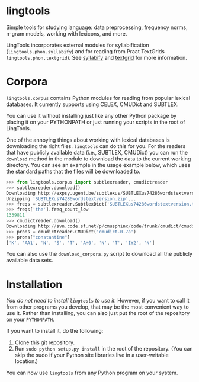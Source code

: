lingtools
=========

Simple tools for studying language: data preprocessing, frequency
norms, n-gram models, working with lexicons, and more.

LingTools incorporates external modules for syllabification
(``lingtools.phon.syllabify``) and for reading from Praat TextGrids
``lingtools.phon.textgrid``). See
[syllabify](https://github.com/kylebgorman/syllabify/) and
[textgrid](https://github.com/kylebgorman/textgrid/) for more
information.

Corpora
=======

``lingtools.corpus`` contains Python modules for reading from popular lexical databases.
It currently supports using CELEX, CMUDict and SUBTLEX.

You can use it without installing just like any other Python package by
placing it on your PYTHONPATH or just running your scripts in the root
of LingTools.


One of the annoying things about working with lexical databases is downloading
the right files. ``lingtools`` can do this for you. For the readers that have
publicly available data (i.e., SUBTLEX, CMUDict) you can 
run the ``download`` method in the module to download the data
to the current working directory. You can see an example in the usage example
below, which uses the standard paths that the files will be downloaded to.

```python
>>> from lingtools.corpus import subtlexreader, cmudictreader
>>> subtlexreader.download()
Downloading http://expsy.ugent.be/subtlexus/SUBTLEXus74286wordstextversion.zip...
Unzipping 'SUBTLEXus74286wordstextversion.zip'...
>>> freqs = subtlexreader.SubtlexDict('SUBTLEXus74286wordstextversion.txt')
>>> freqs['the'].freq_count_low
1339811
>>> cmudictreader.download()
Downloading http://svn.code.sf.net/p/cmusphinx/code/trunk/cmudict/cmudict.0.7a...
>>> prons = cmudictreader.CMUDict('cmudict.0.7a')
>>> prons["constantine"]
['K', 'AA1', 'N', 'S', 'T', 'AH0', 'N', 'T', 'IY2', 'N']
```

You can also use the ``download_corpora.py`` script to download all
the publicly available data sets.

Installation
============

_You do not need to install ``lingtools`` to use it._ However, if you want to call
it from other programs you develop, that may be the most convenient way to use it.
Rather than installing, you can also just put the root of the repository on your
``PYTHONPATH``.


If you want to install it, do the following:

1. Clone this git repository.
1. Run ``sudo python setup.py install`` in the root of the repository. 
   (You can skip the sudo if your Python site libraries live in a user-writable 
   location.)

You can now use ``lingtools`` from any Python program on your system.
